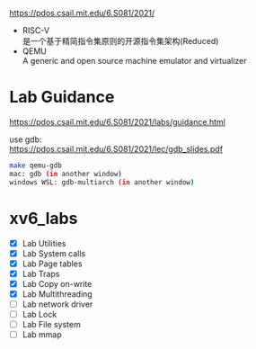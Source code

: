https://pdos.csail.mit.edu/6.S081/2021/

* RISC-V   
  是一个基于精简指令集原则的开源指令集架构(Reduced)
* QEMU  
  A generic and open source machine emulator and virtualizer

# Lab Guidance
https://pdos.csail.mit.edu/6.S081/2021/labs/guidance.html

use gdb:  
https://pdos.csail.mit.edu/6.S081/2021/lec/gdb_slides.pdf

```bash
make qemu-gdb  
mac: gdb (in another window)
windows WSL: gdb-multiarch (in another window)
```

# xv6_labs

- [x] Lab Utilities
- [x] Lab System calls
- [x] Lab Page tables
- [x] Lab Traps
- [x] Lab Copy on-write
- [x] Lab Multithreading
- [ ] Lab network driver
- [ ] Lab Lock
- [ ] Lab File system
- [ ] Lab mmap
